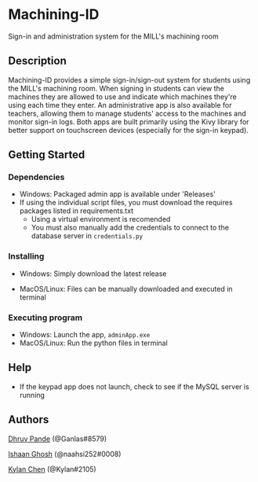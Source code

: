 # Machining-ID

Sign-in and administration system for the MILL's machining room


## Description

Machining-ID provides a simple sign-in/sign-out system for students using the MILL's machining room. When signing in students can view the machines they are allowed to use and indicate which machines they're using each time they enter. An administrative app is also available for teachers, allowing them to manage students' access to the machines and monitor sign-in logs. Both apps are built primarily using the Kivy library for better support on touchscreen devices (especially for the sign-in keypad). 

## Getting Started

### Dependencies

* Windows: Packaged admin app is  available under 'Releases'
* If using the individual script files, you must download the requires packages listed in requirements.txt
    * Using a virtual environment is recomended
    * You must also manually add the credentials to connect to the database server in `credentials.py`

### Installing

* Windows: Simply download the latest release

* MacOS/Linux: Files can be manually downloaded and executed in terminal

### Executing program

* Windows: Launch the app, `adminApp.exe`
* MacOS/Linux: Run the python files in terminal


## Help

* If the keypad app does not launch, check to see if the MySQL server is running


## Authors

[Dhruv Pande](https://github.com/d-pande) (@Ganlas#8579)

[Ishaan Ghosh](https://github.com/22ghoshi) (@naahsi252#0008)

[Kylan Chen](https://github.com/Naylk) (@Kylan#2105)
